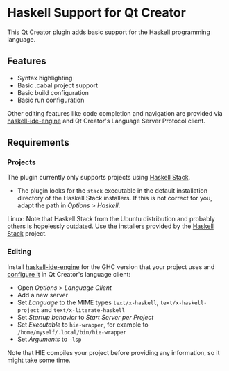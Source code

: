 # Haskell Support for Qt Creator

This Qt Creator plugin adds basic support for the Haskell programming language.

## Features

* Syntax highlighting
* Basic .cabal project support
* Basic build configuration
* Basic run configuration

Other editing features like code completion and navigation are provided via
[haskell-ide-engine](https://github.com/haskell/haskell-ide-engine) and Qt Creator's
Language Server Protocol client.

## Requirements

### Projects

The plugin currently only supports projects using [Haskell Stack](https://haskellstack.org).

* The plugin looks for the `stack` executable in the default installation directory of the Haskell
  Stack installers. If this is not correct for you, adapt the path in *Options* > *Haskell*.

Linux: Note that Haskell Stack from the Ubuntu distribution and probably others is hopelessly
outdated. Use the installers provided by the [Haskell Stack](https://haskellstack.org) project.

### Editing

Install [haskell-ide-engine](https://github.com/haskell/haskell-ide-engine) for the GHC version
that your project uses and [configure it](https://doc.qt.io/qtcreator/creator-language-servers.html)
in Qt Creator's language client:

* Open *Options* > *Language Client*
* Add a new server
* Set *Language* to the MIME types `text/x-haskell`, `text/x-haskell-project` and
  `text/x-literate-haskell`
* Set *Startup behavior* to *Start Server per Project*
* Set *Executable* to `hie-wrapper`, for example to `/home/myself/.local/bin/hie-wrapper`
* Set *Arguments* to `-lsp`

Note that HIE compiles your project before providing any information, so it might take some time.
